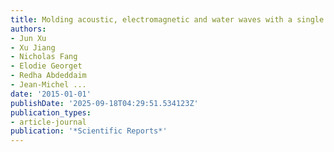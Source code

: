 ```yaml
---
title: Molding acoustic, electromagnetic and water waves with a single cloak
authors:
- Jun Xu
- Xu Jiang
- Nicholas Fang
- Elodie Georget
- Redha Abdeddaim
- Jean-Michel ...
date: '2015-01-01'
publishDate: '2025-09-18T04:29:51.534123Z'
publication_types:
- article-journal
publication: '*Scientific Reports*'
---
```

